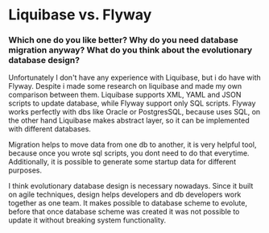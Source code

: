# Liquibase vs. Flyway

### Which one do you like better? Why do you need database migration anyway? What do you think about the evolutionary database design?

Unfortunately I don't have any experience with Liquibase, but i do have with Flyway. Despite i made some research on liquibase and made my own comparison between them.
Liquibase supports XML, YAML and JSON scripts to update database, while Flyway support only SQL scripts. Flyway works perfectly with dbs like Oracle or PostgresSQL, because uses SQL, on the other hand Liquibase makes abstract layer, so it can be implemented with different databases.

Migration helps to move data from one db to another, it is very helpful tool, because once you wrote sql scripts, you dont need to do that everytime. Additionally, it is possible to generate some startup data for different purposes.

I think evolutionary database design is necessary nowadays. Since it built on agile techniques, design helps developers and db developers work together as one team. It makes possible to database scheme to evolute, before that once database scheme was created it was not possible to update it without breaking system functionality.
